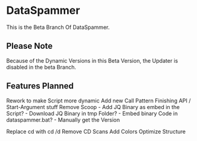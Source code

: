 # DataSpammer

This is the Beta Branch Of DataSpammer.

## Please Note

Because of the Dynamic Versions in this Beta Version, the Updater is disabled in the beta Branch.

## Features Planned

Rework to make Script more dynamic
Add new Call Pattern
Finishing API / Start-Argument stuff
Remove Scoop
    - Add JQ Binary as embed in the Script?
    - Download JQ Binary in tmp Folder?
    - Embed binary Code in dataspammer.bat?
    - Manually get the Version

Replace cd with cd /d
Remove CD Scans
Add Colors
Optimize Structure
